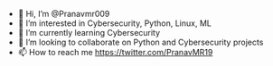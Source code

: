 - 👋 Hi, I’m @Pranavmr009
- 👀 I’m interested in Cybersecurity, Python, Linux, ML
- 🌱 I’m currently learning Cybersecurity
- 💞️ I’m looking to collaborate on Python and Cybersecurity projects
- 📫 How to reach me https://twitter.com/PranavMR19

<!---
Pranavmr009/Pranavmr009 is a ✨ special ✨ repository because its `README.md` (this file) appears on your GitHub profile.
You can click the Preview link to take a look at your changes.
--->
